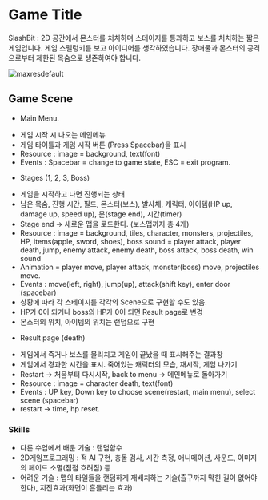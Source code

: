 # Game Title
SlashBit : 2D 공간에서 몬스터를 처치하며 스테이지를 통과하고 보스를 처치하는 짧은 게임입니다.
게임 스펠렁키를 보고 아이디어를 생각하였습니다. 장애물과 몬스터의 공격으로부터 제한된 목숨으로 생존하여야 합니다.

![maxresdefault](https://user-images.githubusercontent.com/70787160/94105678-cac83000-fe74-11ea-85e8-a562335b907b.jpg)

## Game Scene
* Main Menu.
- 게임 시작 시 나오는 메인메뉴
- 게임 타이틀과 게임 시작 버튼 (Press Spacebar)을 표시
- Resource : image = background, text(font)
- Events : Spacebar = change to game state, ESC = exit program.

* Stages (1, 2, 3, Boss)
- 게임을 시작하고 나면 진행되는 상태
- 남은 목숨, 진행 시간, 필드, 몬스터(보스), 발사체, 캐릭터, 아이템(HP up, damage up, speed up), 문(stage end), 시간(timer)
- Stage end -> 새로운 맵을 로드한다. (보스맵까지 총 4개)
- Resource : image = background, tiles, character, monsters, projectiles, HP, items(apple, sword, shoes), boss
             sound = player attack, player death, jump, enemy attack, enemy death, boss attack, boss death, win sound
- Animation = player move, player attack, monster(boss) move, projectiles move.
- Events : move(left, right), jump(up), attack(shift key), enter door (spacebar)
- 상황에 따라 각 스테이지를 각각의 Scene으로 구현할 수도 있음.
- HP가 0이 되거나 boss의 HP가 0이 되면 Result page로 변경
- 몬스터의 위치, 아이템의 위치는 랜덤으로 구현

* Result page (death)
- 게임에서 죽거나 보스를 물리치고 게임이 끝났을 때 표시해주는 결과창
- 게임에서 경과한 시간을 표시. 죽어있는 캐릭터의 모습, 재시작, 게임 나가기
- Restart -> 처음부터 다시시작, back to menu -> 메인메뉴로 돌아가기
- Resource : image = character death, text(font)
- Events : UP key, Down key to choose scene(restart, main menu), select scene (spacebar)
- restart -> time, hp reset.

### Skills
* 다른 수업에서 배운 기술 : 랜덤함수
* 2D게임프로그래밍 : 적 AI 구현, 충돌 검사, 시간 측정, 애니메이션, 사운드, 이미지의 페이드 소멸(점점 흐려짐) 등
* 어려운 기술 : 맵의 타일들을 랜덤하게 재배치하는 기술(출구까지 막힌 길이 없어야 한다), 지진효과(화면이 흔들리는 효과)
